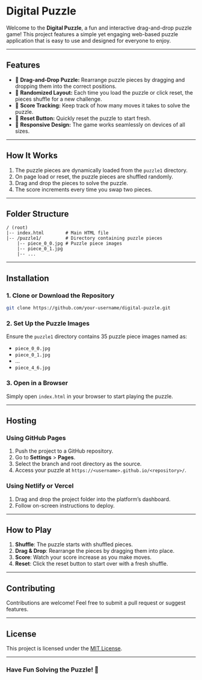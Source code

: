 # Digital Puzzle

Welcome to the **Digital Puzzle**, a fun and interactive drag-and-drop puzzle game! This project features a simple yet engaging web-based puzzle application that is easy to use and designed for everyone to enjoy.

---

## Features

- 🧩 **Drag-and-Drop Puzzle:** Rearrange puzzle pieces by dragging and dropping them into the correct positions.
- 🔀 **Randomized Layout:** Each time you load the puzzle or click reset, the pieces shuffle for a new challenge.
- 🎯 **Score Tracking:** Keep track of how many moves it takes to solve the puzzle.
- 🌟 **Reset Button:** Quickly reset the puzzle to start fresh.
- 📱 **Responsive Design:** The game works seamlessly on devices of all sizes.

---

## How It Works

1. The puzzle pieces are dynamically loaded from the `puzzle1` directory.
2. On page load or reset, the puzzle pieces are shuffled randomly.
3. Drag and drop the pieces to solve the puzzle.
4. The score increments every time you swap two pieces.

---

## Folder Structure

```
/ (root)
|-- index.html        # Main HTML file
|-- /puzzle1/         # Directory containing puzzle pieces
    |-- piece_0_0.jpg # Puzzle piece images
    |-- piece_0_1.jpg
    |-- ...
```

---

## Installation

### 1. Clone or Download the Repository

```bash
git clone https://github.com/your-username/digital-puzzle.git
```

### 2. Set Up the Puzzle Images

Ensure the `puzzle1` directory contains 35 puzzle piece images named as:
- `piece_0_0.jpg`
- `piece_0_1.jpg`
- ...
- `piece_4_6.jpg`

### 3. Open in a Browser

Simply open `index.html` in your browser to start playing the puzzle.

---

## Hosting

### Using GitHub Pages
1. Push the project to a GitHub repository.
2. Go to **Settings** > **Pages**.
3. Select the branch and root directory as the source.
4. Access your puzzle at `https://<username>.github.io/<repository>/`.

### Using Netlify or Vercel
1. Drag and drop the project folder into the platform’s dashboard.
2. Follow on-screen instructions to deploy.

---

## How to Play

1. **Shuffle**: The puzzle starts with shuffled pieces.
2. **Drag & Drop**: Rearrange the pieces by dragging them into place.
3. **Score**: Watch your score increase as you make moves.
4. **Reset**: Click the reset button to start over with a fresh shuffle.

---

## Contributing

Contributions are welcome! Feel free to submit a pull request or suggest features.

---

## License

This project is licensed under the [MIT License](LICENSE).

---

### Have Fun Solving the Puzzle! 🧩


